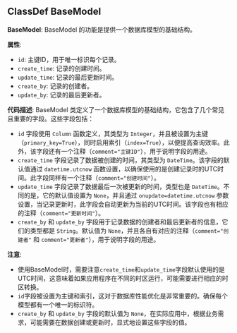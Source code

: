 ## ClassDef BaseModel
**BaseModel**: BaseModel 的功能是提供一个数据库模型的基础结构。

**属性**:
- `id`: 主键ID，用于唯一标识每个记录。
- `create_time`: 记录的创建时间。
- `update_time`: 记录的最后更新时间。
- `create_by`: 记录的创建者。
- `update_by`: 记录的最后更新者。

**代码描述**:
BaseModel 类定义了一个数据库模型的基础结构，它包含了几个常见且重要的字段。这些字段包括：
- `id` 字段使用 `Column` 函数定义，其类型为 `Integer`，并且被设置为主键（`primary_key=True`），同时启用索引（`index=True`），以便提高查询效率。此外，该字段还有一个注释（`comment="主键ID"`），用于说明字段的用途。
- `create_time` 字段记录了数据被创建的时间，其类型为 `DateTime`。该字段的默认值通过 `datetime.utcnow` 函数设置，以确保使用的是创建记录时的UTC时间。此字段同样有一个注释（`comment="创建时间"`）。
- `update_time` 字段记录了数据最后一次被更新的时间，类型也是 `DateTime`。不同的是，它的默认值设置为 `None`，并且通过 `onupdate=datetime.utcnow` 参数设置，当记录更新时，此字段会自动更新为当前的UTC时间。该字段也有相应的注释（`comment="更新时间"`）。
- `create_by` 和 `update_by` 字段用于记录数据的创建者和最后更新者的信息，它们的类型都是 `String`。默认值为 `None`，并且各自有对应的注释（`comment="创建者"` 和 `comment="更新者"`），用于说明字段的用途。

**注意**:
- 使用BaseModel时，需要注意`create_time`和`update_time`字段默认使用的是UTC时间，这意味着如果应用程序在不同的时区运行，可能需要进行相应的时区转换。
- `id`字段被设置为主键和索引，这对于数据库性能优化是非常重要的。确保每个模型都有一个唯一的标识符。
- `create_by` 和 `update_by` 字段的默认值为 `None`，在实际应用中，根据业务需求，可能需要在数据创建或更新时，显式地设置这些字段的值。
